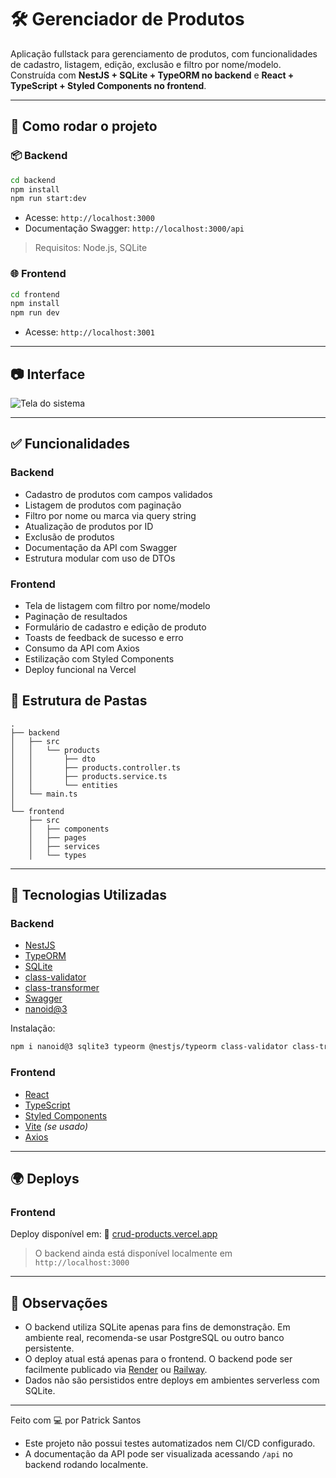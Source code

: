 # 🛠️ Gerenciador de Produtos

Aplicação fullstack para gerenciamento de produtos, com funcionalidades de cadastro, listagem, edição, exclusão e filtro por nome/modelo. Construída com **NestJS + SQLite + TypeORM no backend** e **React + TypeScript + Styled Components no frontend**.

---

## 🚀 Como rodar o projeto

### 📦 Backend

```bash
cd backend
npm install
npm run start:dev
```

* Acesse: `http://localhost:3000`
* Documentação Swagger: `http://localhost:3000/api`

> Requisitos: Node.js, SQLite

### 🌐 Frontend

```bash
cd frontend
npm install
npm run dev
```

* Acesse: `http://localhost:3001`

---

## 📷 Interface

![Tela do sistema](./screenshot.png)

---

## ✅ Funcionalidades

### Backend

* Cadastro de produtos com campos validados
* Listagem de produtos com paginação
* Filtro por nome ou marca via query string
* Atualização de produtos por ID
* Exclusão de produtos
* Documentação da API com Swagger
* Estrutura modular com uso de DTOs

### Frontend

* Tela de listagem com filtro por nome/modelo
* Paginação de resultados
* Formulário de cadastro e edição de produto
* Toasts de feedback de sucesso e erro
* Consumo da API com Axios
* Estilização com Styled Components
* Deploy funcional na Vercel

## 📁 Estrutura de Pastas

```
.
├── backend
│   ├── src
│   │   └── products
│   │       ├── dto
│   │       ├── products.controller.ts
│   │       ├── products.service.ts
│   │       └── entities
│   └── main.ts
│
└── frontend
    ├── src
    │   ├── components
    │   ├── pages
    │   ├── services
    │   └── types
```

---

## 🔗 Tecnologias Utilizadas

### Backend

* [NestJS](https://nestjs.com/)
* [TypeORM](https://typeorm.io/)
* [SQLite](https://www.sqlite.org/index.html)
* [class-validator](https://github.com/typestack/class-validator)
* [class-transformer](https://github.com/typestack/class-transformer)
* [Swagger](https://swagger.io/)
* [nanoid@3](https://www.npmjs.com/package/nanoid)

Instalação:

```bash
npm i nanoid@3 sqlite3 typeorm @nestjs/typeorm class-validator class-transformer
```

### Frontend

* [React](https://reactjs.org/)
* [TypeScript](https://www.typescriptlang.org/)
* [Styled Components](https://styled-components.com/)
* [Vite](https://vitejs.dev/) *(se usado)*
* [Axios](https://axios-http.com/)

---

## 🌍 Deploys

### Frontend

Deploy disponível em:
🔗 [crud-products.vercel.app](https://crud-products-c4na6h6d7-patricksant0s-projects.vercel.app/)

> O backend ainda está disponível localmente em `http://localhost:3000`

---

## 📝 Observações

* O backend utiliza SQLite apenas para fins de demonstração. Em ambiente real, recomenda-se usar PostgreSQL ou outro banco persistente.
* O deploy atual está apenas para o frontend. O backend pode ser facilmente publicado via [Render](https://render.com) ou [Railway](https://railway.app).
* Dados não são persistidos entre deploys em ambientes serverless com SQLite.

---

Feito com 💻 por Patrick Santos

* Este projeto não possui testes automatizados nem CI/CD configurado.
* A documentação da API pode ser visualizada acessando `/api` no backend rodando localmente.
